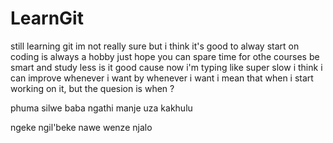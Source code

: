 # LearnGit
still learning git
im not really sure but i think it's good to alway start on
coding is always a hobby 
just hope you can spare time for othe courses
be smart and study less
is it good cause now i'm typing like super slow
i think i can improve whenever i want 
by whenever i want i mean that when i start working on it, but the quesion is when ?

phuma silwe baba ngathi manje uza kakhulu

ngeke ngil'beke nawe wenze njalo
